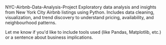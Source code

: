 NYC-Airbnb-Data-Analysis-Project
Exploratory data analysis and insights from New York City Airbnb listings using Python. Includes data cleaning, visualization, and trend discovery to understand pricing, availability, and neighbourhood patterns.

Let me know if you'd like to include tools used (like Pandas, Matplotlib, etc.) or a sentence about business implications.

